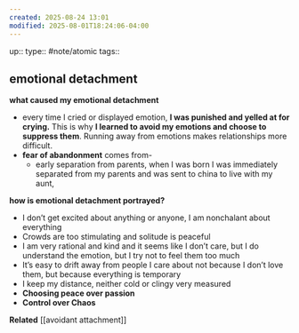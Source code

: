 ```yaml
---
created: 2025-08-24 13:01
modified: 2025-08-01T18:24:06-04:00
---
```

up::
type:: #note/atomic
tags::
## emotional detachment

**what caused my emotional detachment**
- every time I cried or displayed emotion, **I was punished and yelled at for crying.** This is why **I learned to avoid my emotions and choose to suppress them**. Running away from emotions makes relationships more difficult.
- **fear of abandonment** comes from-
	- early separation from parents, when I was born I was immediately separated from my parents and was sent to china to live with my aunt,

**how is emotional detachment portrayed?**
-  I don’t get excited about anything or anyone, I am nonchalant about everything
- Crowds are too stimulating and solitude is peaceful
- I am very rational and kind and it seems like I don’t care, but I do understand the emotion, but I try not to feel them too much
- It’s easy to drift away from people I care about not because I don’t love them, but because everything is temporary
- I keep my distance, neither cold or clingy very measured
- **Choosing peace over passion**
- **Control over Chaos**

**Related**
[[avoidant attachment]]

